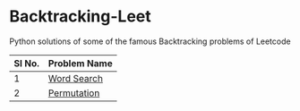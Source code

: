 # Backtracking-Leet
Python solutions of some of the famous Backtracking problems of Leetcode

| Sl No. | Problem Name |
|--------|--------------|
| 1 | [Word Search](https://github.com/MainakRepositor/Backtracking-Leet/blob/master/1.py) |
| 2 | [Permutation](https://github.com/MainakRepositor/Backtracking-Leet/blob/master/2.py) |
